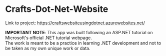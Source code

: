 # Crafts-Dot-Net-Website

Link to project: https://craftswebsiteusingdotnet.azurewebsites.net/

**IMPORTANT NOTE**: This app was built following an ASP.NET tutorial on Microsoft's official .NET tutorial webpage.  
The work is meant to be a practice in learning .NET development and not to be taken as my own unique work or data.  
